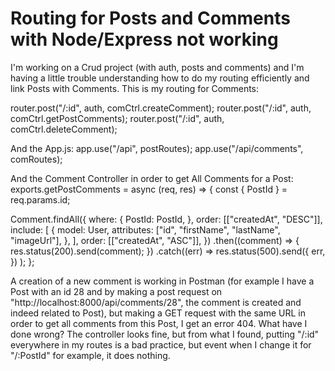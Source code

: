 
# Routing for Posts and Comments with Node/Express not working

I'm working on a Crud project (with auth, posts and comments) and I'm having a little trouble understanding how to do my routing efficiently and link Posts with Comments.
This is my routing for Comments:

router.post("/:id", auth, comCtrl.createComment);
router.post("/:id", auth, comCtrl.getPostComments);
router.post("/:id", auth, comCtrl.deleteComment);


And the App.js:
app.use("/api", postRoutes);
app.use("/api/comments", comRoutes);


And the Comment Controller in order to get All Comments for a Post:
exports.getPostComments = async (req, res) => {
  const { PostId } = req.params.id;

  Comment.findAll({
    where: {
      PostId: PostId,
    },
    order: [["createdAt", "DESC"]],
    include: [
      {
        model: User,
        attributes: ["id", "firstName", "lastName", "imageUrl"],
      },
    ],
    order: [["createdAt", "ASC"]],
  })
    .then((comment) => {
      res.status(200).send(comment);
    })
    .catch((err) =>
      res.status(500).send({
        err,
      })
    );
}; 

A creation of a new comment is working in Postman (for example I have a Post with an id 28 and by making a post request on "http://localhost:8000/api/comments/28", the comment is created and indeed related to Post), but making a GET request with the same URL in order to get all comments from this Post, I get an error 404.
What have I done wrong?
The controller looks fine, but from what I found, putting "/:id" everywhere in my routes is a bad practice, but event when I change it for "/:PostId" for example, it does nothing.

        